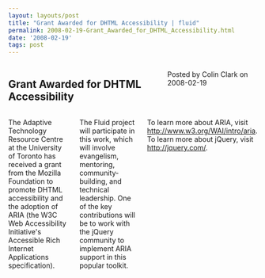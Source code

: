 ```yaml
---
layout: layouts/post
title: "Grant Awarded for DHTML Accessibility | fluid"
permalink: 2008-02-19-Grant_Awarded_for_DHTML_Accessibility.html
date: '2008-02-19'
tags: post
---
```

<section class="row">
   <div class="medium-6 columns">
      <h2 class="fluid-web-emphasized-text">Grant Awarded for DHTML Accessibility</h2>
      <p class="fluid-web-news-post-meta">
         Posted by Colin Clark on 2008-02-19
      </p>
   </div>
   <div class="medium-6 columns">
      <p>The Adaptive Technology Resource Centre at the University of Toronto has received a grant from the Mozilla Foundation to promote DHTML accessibility and the adoption of ARIA (the W3C Web Accessibility Initiative&#39;s Accessible Rich Internet Applications specification).</p>
      <p>The Fluid project will participate in this work, which will involve evangelism, mentoring, community-building, and technical leadership. One of the key contributions will be to work with the jQuery community to implement ARIA support in this popular toolkit. </p>
      <p>To learn more about ARIA, visit <a href="http://www.w3.org/WAI/intro/aria">http://www.w3.org/WAI/intro/aria</a>. To learn more about jQuery, visit <a href="http://jquery.com/">http://jquery.com/</a>.</p>
   </div>
</section>
